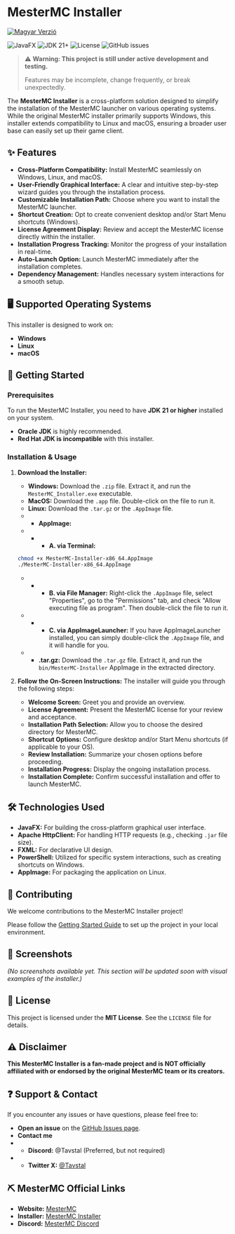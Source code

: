 # MesterMC Installer

[![Magyar Verzió](https://img.shields.io/badge/Magyar%20Verzió-Nyelv-green?style=flat-square)](https://github.com/TavstalDev/MesterMC-Installer/blob/master/README_HUN.md)

![JavaFX](https://img.shields.io/badge/JavaFX-Cross--Platform%20UI-blue?logo=javafx)
![JDK 21+](https://img.shields.io/badge/JDK-21%2B%20Required-orange?logo=openjdk)
![License](https://img.shields.io/github/license/TavstalDev/MesterMC-Installer)
![GitHub issues](https://img.shields.io/github/issues/TavstalDev/MesterMC-Installer)


> ⚠️ **Warning: This project is still under active development and testing.**
>
> Features may be incomplete, change frequently, or break unexpectedly.


The **MesterMC Installer** is a cross-platform solution designed to simplify the installation of the MesterMC launcher on various operating systems. While the original MesterMC installer primarily supports Windows, this installer extends compatibility to Linux and macOS, ensuring a broader user base can easily set up their game client.

## ✨ Features

* **Cross-Platform Compatibility:** Install MesterMC seamlessly on Windows, Linux, and macOS.
* **User-Friendly Graphical Interface:** A clear and intuitive step-by-step wizard guides you through the installation process.
* **Customizable Installation Path:** Choose where you want to install the MesterMC launcher.
* **Shortcut Creation:** Opt to create convenient desktop and/or Start Menu shortcuts (Windows).
* **License Agreement Display:** Review and accept the MesterMC license directly within the installer.
* **Installation Progress Tracking:** Monitor the progress of your installation in real-time.
* **Auto-Launch Option:** Launch MesterMC immediately after the installation completes.
* **Dependency Management:** Handles necessary system interactions for a smooth setup.

## 🖥️ Supported Operating Systems

This installer is designed to work on:

* **Windows**
* **Linux**
* **macOS**

## 🚀 Getting Started

### Prerequisites

To run the MesterMC Installer, you need to have **JDK 21 or higher** installed on your system.
* **Oracle JDK** is highly recommended.
* **Red Hat JDK is incompatible** with this installer.

### Installation & Usage

1.  **Download the Installer:**
    * **Windows:** Download the `.zip` file. Extract it, and run the `MesterMC_Installer.exe` executable.
    * **MacOS:** Download the `.app` file. Double-click on the file to run it.
    * **Linux:** Download the `.tar.gz` or the `.AppImage` file.
    * * **AppImage:**
    * * * **A. via Terminal:**
    ```bash
    chmod +x MesterMC-Installer-x86_64.AppImage
    ./MesterMC-Installer-x86_64.AppImage
    ```
    * * * **B. via File Manager:** Right-click the `.AppImage` file, select "Properties", go to the "Permissions" tab, and check "Allow executing file as program". Then double-click the file to run it.
    * * * **C. via AppImageLauncher:** If you have AppImageLauncher installed, you can simply double-click the `.AppImage` file, and it will handle for you.
    * * **.tar.gz:** Download the `.tar.gz` file. Extract it, and run the `bin/MesterMC-Installer` AppImage in the extracted directory.

2.  **Follow the On-Screen Instructions:**
    The installer will guide you through the following steps:
    * **Welcome Screen:** Greet you and provide an overview.
    * **License Agreement:** Present the MesterMC license for your review and acceptance.
    * **Installation Path Selection:** Allow you to choose the desired directory for MesterMC.
    * **Shortcut Options:** Configure desktop and/or Start Menu shortcuts (if applicable to your OS).
    * **Review Installation:** Summarize your chosen options before proceeding.
    * **Installation Progress:** Display the ongoing installation process.
    * **Installation Complete:** Confirm successful installation and offer to launch MesterMC.

## 🛠️ Technologies Used

* **JavaFX:** For building the cross-platform graphical user interface.
* **Apache HttpClient:** For handling HTTP requests (e.g., checking `.jar` file size).
* **FXML:** For declarative UI design.
* **PowerShell:** Utilized for specific system interactions, such as creating shortcuts on Windows.
* **AppImage:** For packaging the application on Linux.

## 🤝 Contributing

We welcome contributions to the MesterMC Installer project!

Please follow the [Getting Started Guide](https://github.com/TavstalDev/MesterMC-Installer/blob/master/docs/building/getting-started.md) to set up the project in your local environment.

## 📸 Screenshots

*(No screenshots available yet. This section will be updated soon with visual examples of the installer.)*

## 📜 License

This project is licensed under the **MIT License**. See the `LICENSE` file for details.

## ⚠️ Disclaimer

**This MesterMC Installer is a fan-made project and is NOT officially affiliated with or endorsed by the original MesterMC team or its creators.**

## ❓ Support & Contact

If you encounter any issues or have questions, please feel free to:

* **Open an issue** on the [GitHub Issues page](https://github.com/tavstal/mmcinstaller/issues).
* **Contact me**
* * **Discord:** @Tavstal (Preferred, but not required)
* * **Twitter X:** [@Tavstal](https://x.com/Tavstal)

## ⛏️ MesterMC Official Links
* **Website:** [MesterMC](https://mestermc.hu/)
* **Installer:** [MesterMC Installer](https://mestermc.eu/)
* **Discord:** [MesterMC Discord](https://discord.gg/mestermc)